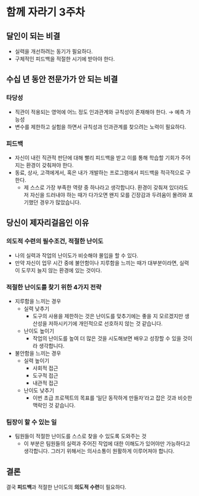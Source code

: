 # 함께 자라기 3주차

## 달인이 되는 비결

- 실력을 개선하려는 동기가 필요하다.
- 구체적인 피드백을 적절한 시기에 받아야 한다.

## 수십 년 동안 전문가가 안 되는 비결

### 타당성

- 직관이 적용되는 영억에 어느 정도 인과관계와 규칙성이 존재해야 한다. → 예측 가능성
- 변수를 제한하고 실험을 하면서 규칙성과 인과관계를 찾으려는 노력이 필요하다.

### 피드백

- 자신이 내린 직관적 판단에 대해 빨리 피드백을 받고 이를 통해 학습할 기회가 주어지는 환경이 갖춰져야 한다.
- 동료, 상사, 고객에게서, 혹은 내가 개발하는 프로그램에서 피드백을 적극적으로 구한다.
    - 제 스스로 가장 부족한 역량 중 하나라고 생각합니다. 환경이 갖춰져 있더라도 저 자신을 드러내야 하는 때가 다가오면 왠지 모를 긴장감과 두려움이 몰려와 포기했던 경우가 많았습니다.

## 당신이 제자리걸음인 이유

### 의도적 수련의 필수조건, 적절한 난이도

- 나의 실력과 작업의 난이도가 비슷해야 몰입을 할 수 있다.
- 만약 자신이 업무 시간 중에 불안함이나 지루함을 느끼는 때가 대부분이라면, 실력이 도무지 늘지 않는 환경에 있는 것이다.

### 적절한 난이도를 찾기 위한 4가지 전략

- 지루함을 느끼는 경우
    - 실력 낮추기
        - 도구의 사용을 제한하는 것은 난이도를 맞추기에는 좋을 지 모르겠지만 생산성을 저하시키기에 개인적으로 선호하지 않는 것 같습니다.
    - 난이도 높이기
        - 작업의 난이도를 높여 더 많은 것을 시도해보면 배우고 성장할 수 있을 것이라 생각합니다.
- 불안함을 느끼는 경우
    - 실력 높이기
        - 사회적 접근
        - 도구적 접근
        - 내관적 접근
    - 난이도 낮추기
        - 이번 초급 프로젝트의 목표를 ‘일단 동작하게 만들자’라고 잡은 것과 비슷한 맥락인 것 같습니다.

### 팀장이 할 수 있는 일

- 팀원들이 적절한 난이도를 스스로 찾을 수 있도록 도와주는 것
    - 이 부분은 팀원들의 실력과 주어진 작업에 대한 이해도가 있어야만 가능하다고 생각합니다.
    그러기 위해서는 의사소통이 원활하게 이루어져야 합니다.

## 결론

<aside>

결국 **피드백**과 적절한 난이도의 **의도적 수련**이 필요하다.

</aside>